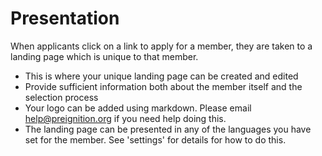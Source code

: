 # Presentation 
When applicants click on a link to apply for a member, they are taken to a landing page which is unique to that member.
- This is where your unique landing page can be created and edited
- Provide sufficient information both about the member itself and the selection process
- Your logo can be added using markdown.  Please email help@preignition.org if you need help doing this.
- The landing page can be presented in any of the languages you have set for the member.  See 'settings' for details for how to do this.
